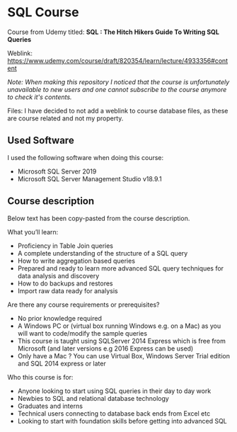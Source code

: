 # SQL Course

Course from Udemy titled:
**SQL : The Hitch Hikers Guide To Writing SQL Queries**

Weblink: <https://www.udemy.com/course/draft/820354/learn/lecture/4933356#content>

*Note: When making this repository I noticed that the course is unfortunately unavailable to new users and one cannot subscribe to the course anymore to check it's contents.*

Files: I have decided to not add a weblink to course database files, as these are course related and not my property.

## Used Software

I used the following software when doing this course:

* Microsoft SQL Server 2019
* Microsoft SQL Server Management Studio v18.9.1

## Course description

Below text has been copy-pasted from the course description.

What you’ll learn:

* Proficiency in Table Join queries
* A complete understanding of the structure of a SQL query
* How to write aggregation based queries
* Prepared and ready to learn more advanced SQL query techniques for data analysis and discovery
* How to do backups and restores
* Import raw data ready for analysis

Are there any course requirements or prerequisites?

* No prior knowledge required
* A Windows PC or (virtual box running Windows e.g. on a Mac) as you will want to code/modify the sample queries
* This course is taught using SQLServer 2014 Express which is free from Microsoft (and later versions e.g 2016 Express can be used)
* Only have a Mac ? You can use Virtual Box, Windows Server Trial edition and SQL 2014 express or later

Who this course is for:

* Anyone looking to start using SQL queries in their day to day work
* Newbies to SQL and relational database technology
* Graduates and interns
* Technical users connecting to database back ends from Excel etc
* Looking to start with foundation skills before getting into advanced SQL
